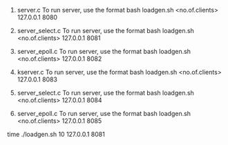 1. server.c
To run server, use the format
bash loadgen.sh <no.of.clients> 127.0.0.1 8080 

2. server_select.c
To run server, use the format
bash loadgen.sh <no.of.clients> 127.0.0.1 8081 

3. server_epoll.c
To run server, use the format
bash loadgen.sh <no.of.clients> 127.0.0.1 8082 

4. kserver.c
To run server, use the format
bash loadgen.sh <no.of.clients> 127.0.0.1 8083 

5. server_select.c
To run server, use the format
bash loadgen.sh <no.of.clients> 127.0.0.1 8084

6. server_epoll.c
To run server, use the format
bash loadgen.sh <no.of.clients> 127.0.0.1 8085 

time ./loadgen.sh 10 127.0.0.1 8081